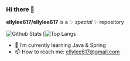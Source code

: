 ### Hi there 👋

**ellylee617/ellylee617** is a ✨ _special_ ✨ repository

![Github Stats](https://github-readme-stats.vercel.app/api?username=ellylee617&show_icons=true)
[![Top Langs](https://github-readme-stats.vercel.app/api/top-langs/?username=ellylee617&layout=compact)

- 🌱 I’m currently learning Java & Spring
- 📫 How to reach me: ellylee617@gmail.com
